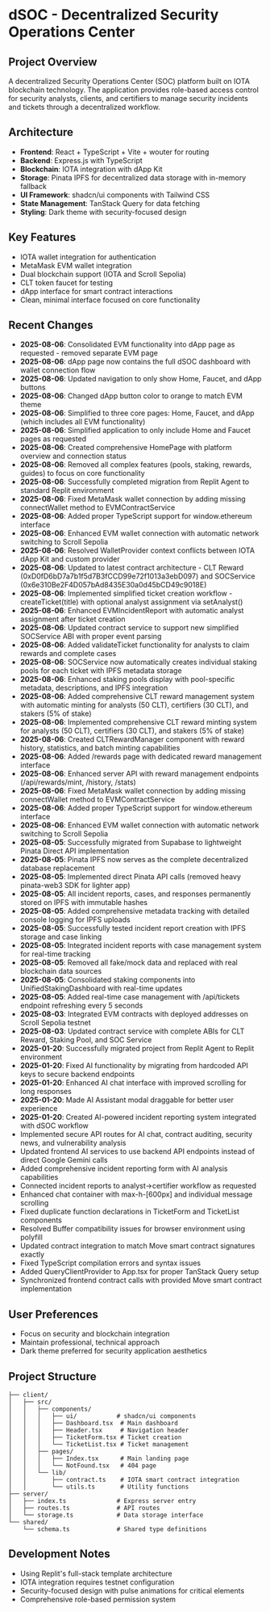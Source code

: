 # dSOC - Decentralized Security Operations Center

## Project Overview
A decentralized Security Operations Center (SOC) platform built on IOTA blockchain technology. The application provides role-based access control for security analysts, clients, and certifiers to manage security incidents and tickets through a decentralized workflow.

## Architecture
- **Frontend**: React + TypeScript + Vite + wouter for routing
- **Backend**: Express.js with TypeScript
- **Blockchain**: IOTA integration with dApp Kit
- **Storage**: Pinata IPFS for decentralized data storage with in-memory fallback
- **UI Framework**: shadcn/ui components with Tailwind CSS
- **State Management**: TanStack Query for data fetching
- **Styling**: Dark theme with security-focused design

## Key Features
- IOTA wallet integration for authentication
- MetaMask EVM wallet integration
- Dual blockchain support (IOTA and Scroll Sepolia)
- CLT token faucet for testing
- dApp interface for smart contract interactions
- Clean, minimal interface focused on core functionality

## Recent Changes
- **2025-08-06**: Consolidated EVM functionality into dApp page as requested - removed separate EVM page
- **2025-08-06**: dApp page now contains the full dSOC dashboard with wallet connection flow
- **2025-08-06**: Updated navigation to only show Home, Faucet, and dApp buttons 
- **2025-08-06**: Changed dApp button color to orange to match EVM theme
- **2025-08-06**: Simplified to three core pages: Home, Faucet, and dApp (which includes all EVM functionality)
- **2025-08-06**: Simplified application to only include Home and Faucet pages as requested
- **2025-08-06**: Created comprehensive HomePage with platform overview and connection status
- **2025-08-06**: Removed all complex features (pools, staking, rewards, guides) to focus on core functionality
- **2025-08-06**: Successfully completed migration from Replit Agent to standard Replit environment
- **2025-08-06**: Fixed MetaMask wallet connection by adding missing connectWallet method to EVMContractService
- **2025-08-06**: Added proper TypeScript support for window.ethereum interface
- **2025-08-06**: Enhanced EVM wallet connection with automatic network switching to Scroll Sepolia
- **2025-08-06**: Resolved WalletProvider context conflicts between IOTA dApp Kit and custom provider
- **2025-08-06**: Updated to latest contract architecture - CLT Reward (0xD0fD6bD7a7b1f5d7B3fCCD99e72f1013a3ebD097) and SOCService (0x6e310Be2F4D057bAd8435E30a0d45bCD49c9018E)
- **2025-08-06**: Implemented simplified ticket creation workflow - createTicket(title) with optional analyst assignment via setAnalyst()
- **2025-08-06**: Enhanced EVMIncidentReport with automatic analyst assignment after ticket creation
- **2025-08-06**: Updated contract service to support new simplified SOCService ABI with proper event parsing
- **2025-08-06**: Added validateTicket functionality for analysts to claim rewards and complete cases
- **2025-08-06**: SOCService now automatically creates individual staking pools for each ticket with IPFS metadata storage
- **2025-08-06**: Enhanced staking pools display with pool-specific metadata, descriptions, and IPFS integration
- **2025-08-06**: Added comprehensive CLT reward management system with automatic minting for analysts (50 CLT), certifiers (30 CLT), and stakers (5% of stake)
- **2025-08-06**: Implemented comprehensive CLT reward minting system for analysts (50 CLT), certifiers (30 CLT), and stakers (5% of stake)
- **2025-08-06**: Created CLTRewardManager component with reward history, statistics, and batch minting capabilities
- **2025-08-06**: Added /rewards page with dedicated reward management interface
- **2025-08-06**: Enhanced server API with reward management endpoints (/api/rewards/mint, /history, /stats)
- **2025-08-06**: Fixed MetaMask wallet connection by adding missing connectWallet method to EVMContractService
- **2025-08-06**: Added proper TypeScript support for window.ethereum interface
- **2025-08-06**: Enhanced EVM wallet connection with automatic network switching to Scroll Sepolia
- **2025-08-05**: Successfully migrated from Supabase to lightweight Pinata Direct API implementation
- **2025-08-05**: Pinata IPFS now serves as the complete decentralized database replacement
- **2025-08-05**: Implemented direct Pinata API calls (removed heavy pinata-web3 SDK for lighter app)
- **2025-08-05**: All incident reports, cases, and responses permanently stored on IPFS with immutable hashes
- **2025-08-05**: Added comprehensive metadata tracking with detailed console logging for IPFS uploads
- **2025-08-05**: Successfully tested incident report creation with IPFS storage and case linking
- **2025-08-05**: Integrated incident reports with case management system for real-time tracking
- **2025-08-05**: Removed all fake/mock data and replaced with real blockchain data sources  
- **2025-08-05**: Consolidated staking components into UnifiedStakingDashboard with real-time updates
- **2025-08-05**: Added real-time case management with /api/tickets endpoint refreshing every 5 seconds
- **2025-08-03**: Integrated EVM contracts with deployed addresses on Scroll Sepolia testnet
- **2025-08-03**: Updated contract service with complete ABIs for CLT Reward, Staking Pool, and SOC Service
- **2025-01-20**: Successfully migrated project from Replit Agent to Replit environment
- **2025-01-20**: Fixed AI functionality by migrating from hardcoded API keys to secure backend endpoints
- **2025-01-20**: Enhanced AI chat interface with improved scrolling for long responses
- **2025-01-20**: Made AI Assistant modal draggable for better user experience
- **2025-01-20**: Created AI-powered incident reporting system integrated with dSOC workflow
- Implemented secure API routes for AI chat, contract auditing, security news, and vulnerability analysis
- Updated frontend AI services to use backend API endpoints instead of direct Google Gemini calls
- Added comprehensive incident reporting form with AI analysis capabilities
- Connected incident reports to analyst→certifier workflow as requested
- Enhanced chat container with max-h-[600px] and individual message scrolling
- Fixed duplicate function declarations in TicketForm and TicketList components
- Resolved Buffer compatibility issues for browser environment using polyfill
- Updated contract integration to match Move smart contract signatures exactly
- Fixed TypeScript compilation errors and syntax issues
- Added QueryClientProvider to App.tsx for proper TanStack Query setup
- Synchronized frontend contract calls with provided Move smart contract implementation

## User Preferences
- Focus on security and blockchain integration
- Maintain professional, technical approach
- Dark theme preferred for security application aesthetics

## Project Structure
```
├── client/
│   ├── src/
│   │   ├── components/
│   │   │   ├── ui/           # shadcn/ui components
│   │   │   ├── Dashboard.tsx  # Main dashboard
│   │   │   ├── Header.tsx     # Navigation header
│   │   │   ├── TicketForm.tsx # Ticket creation
│   │   │   └── TicketList.tsx # Ticket management
│   │   ├── pages/
│   │   │   ├── Index.tsx      # Main landing page
│   │   │   └── NotFound.tsx   # 404 page
│   │   └── lib/
│   │       ├── contract.ts    # IOTA smart contract integration
│   │       └── utils.ts       # Utility functions
├── server/
│   ├── index.ts              # Express server entry
│   ├── routes.ts             # API routes
│   └── storage.ts            # Data storage interface
└── shared/
    └── schema.ts             # Shared type definitions
```

## Development Notes
- Using Replit's full-stack template architecture
- IOTA integration requires testnet configuration
- Security-focused design with pulse animations for critical elements
- Comprehensive role-based permission system